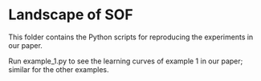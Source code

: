 # Landscape of SOF

This folder contains the Python scripts for reproducing the experiments in our paper. 

Run example_1.py to see the learning curves of example 1 in our paper; similar for the other examples.

